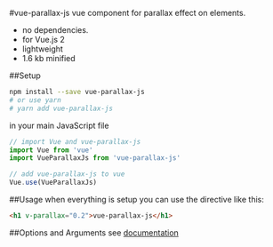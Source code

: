 #vue-parallax-js
vue component for parallax effect on elements.
- no dependencies.
- for Vue.js 2
- lightweight
- 1.6 kb minified

##Setup
```bash
npm install --save vue-parallax-js
# or use yarn
# yarn add vue-parallax-js
```

in your main JavaScript file
```javascript
// import Vue and vue-parallax-js
import Vue from 'vue'
import VueParallaxJs from 'vue-parallax-js'

// add vue-parallax-js to vue
Vue.use(VueParallaxJs)
```

##Usage
when everything is setup you can use the directive like this:
```html
<h1 v-parallax="0.2">vue-parallax-js</h1>
```

##Options and Arguments
see [documentation](https://jsnanigans.github.io/vue-parallax-js/#options)
